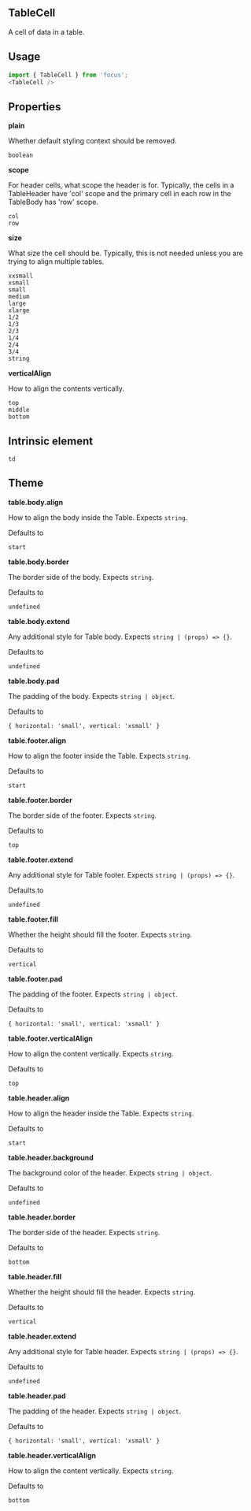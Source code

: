 ## TableCell
A cell of data in a table.

## Usage

```javascript
import { TableCell } from 'focus';
<TableCell />
```

## Properties

**plain**

Whether default styling context should be removed.

```
boolean
```

**scope**

For header cells, what scope the header is for.
        Typically, the cells in a TableHeader have 'col' scope and
        the primary cell in each row in the TableBody has 'row' scope.

```
col
row
```

**size**

What size the cell should be. Typically, this is not needed
      unless you are trying to align multiple tables.

```
xxsmall
xsmall
small
medium
large
xlarge
1/2
1/3
2/3
1/4
2/4
3/4
string
```

**verticalAlign**

How to align the contents vertically.

```
top
middle
bottom
```
  
## Intrinsic element

```
td
```
## Theme
  
**table.body.align**

How to align the body inside the Table. Expects `string`.

Defaults to

```
start
```

**table.body.border**

The border side of the body. Expects `string`.

Defaults to

```
undefined
```

**table.body.extend**

Any additional style for Table body. Expects `string | (props) => {}`.

Defaults to

```
undefined
```

**table.body.pad**

The padding of the body. Expects `string | object`.

Defaults to

```
{ horizontal: 'small', vertical: 'xsmall' }
```

**table.footer.align**

How to align the footer inside the Table. Expects `string`.

Defaults to

```
start
```

**table.footer.border**

The border side of the footer. Expects `string`.

Defaults to

```
top
```

**table.footer.extend**

Any additional style for Table footer. Expects `string | (props) => {}`.

Defaults to

```
undefined
```

**table.footer.fill**

Whether the height should fill the footer. Expects `string`.

Defaults to

```
vertical
```

**table.footer.pad**

The padding of the footer. Expects `string | object`.

Defaults to

```
{ horizontal: 'small', vertical: 'xsmall' }
```

**table.footer.verticalAlign**

How to align the content vertically. Expects `string`.

Defaults to

```
top
```

**table.header.align**

How to align the header inside the Table. Expects `string`.

Defaults to

```
start
```

**table.header.background**

The background color of the header. Expects `string | object`.

Defaults to

```
undefined
```

**table.header.border**

The border side of the header. Expects `string`.

Defaults to

```
bottom
```

**table.header.fill**

Whether the height should fill the header. Expects `string`.

Defaults to

```
vertical
```

**table.header.extend**

Any additional style for Table header. Expects `string | (props) => {}`.

Defaults to

```
undefined
```

**table.header.pad**

The padding of the header. Expects `string | object`.

Defaults to

```
{ horizontal: 'small', vertical: 'xsmall' }
```

**table.header.verticalAlign**

How to align the content vertically. Expects `string`.

Defaults to

```
bottom
```
